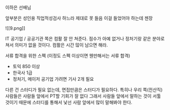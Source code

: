 이하은 선배님

앞부분은 성인용 직업적성검사 하느라 제대로 못 들음
이걸 들었어야 하는데 젠장

![[9.png]]

IT 공기업 / 공공기관 쪽은 컴활 잘 안 쳐준다.
점수가 아예 없거나 정처기랑 같은 분야로 쳐서 의미가 없을 것이다.
컴활은 시간 많이 남으면 해라.

서류 합격을 위한 스펙 (이정도 스펙 이상이면 웬만해서는 서류 합격)
- 토익 850 이상
- 한국사 1급
- 정처기, 메이저 공기업 가려면 기사 2개 필요

다른 건 스터디가 필요 없는데, 면접만큼은 스터디가 필요하다.
특히나 우리 쪽(전산직) 사람들은 사람들 앞에서 PT할 기회가 잘 없다
그래서 사람들 앞에서 말하는 것이 서툴 것이기 때문에 
스터디를 통해서 낯선 사람 앞에서 많이 말해봐야 한다.

